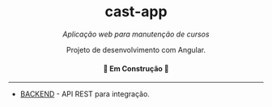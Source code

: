 <h1 align="center">cast-app</h1>
<p align="center"><i>Aplicação web para manutenção de cursos</i></p>

<p align="center">Projeto de desenvolvimento com Angular.</p>

<h4 align="center">🚧  Em Construção 🚧</h4>

<hr class="solid">

- [BACKEND](https://github.com/queity/cast-api) - API REST para integração.
